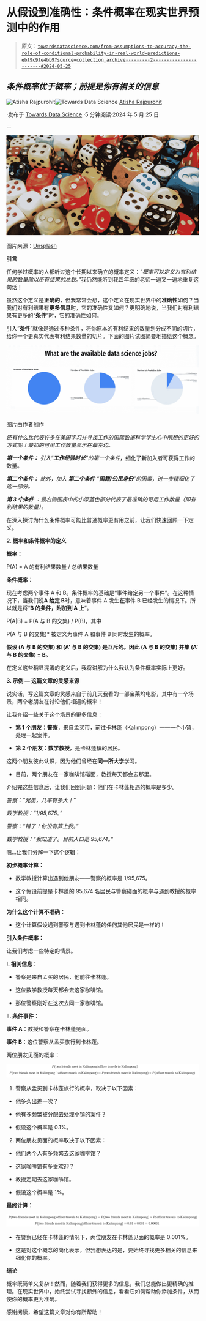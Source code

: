 # 从假设到准确性：条件概率在现实世界预测中的作用

> 原文：[`towardsdatascience.com/from-assumptions-to-accuracy-the-role-of-conditional-probability-in-real-world-predictions-ebf9c9fe4bb9?source=collection_archive---------2-----------------------#2024-05-25`](https://towardsdatascience.com/from-assumptions-to-accuracy-the-role-of-conditional-probability-in-real-world-predictions-ebf9c9fe4bb9?source=collection_archive---------2-----------------------#2024-05-25)

## ***条件概率优于概率；前提是你有相关的信息***

[](https://medium.com/@atisharajpurohit?source=post_page---byline--ebf9c9fe4bb9--------------------------------)![Atisha Rajpurohit](https://medium.com/@atisharajpurohit?source=post_page---byline--ebf9c9fe4bb9--------------------------------)[](https://towardsdatascience.com/?source=post_page---byline--ebf9c9fe4bb9--------------------------------)![Towards Data Science](https://towardsdatascience.com/?source=post_page---byline--ebf9c9fe4bb9--------------------------------) [Atisha Rajpurohit](https://medium.com/@atisharajpurohit?source=post_page---byline--ebf9c9fe4bb9--------------------------------)

·发布于 [Towards Data Science](https://towardsdatascience.com/?source=post_page---byline--ebf9c9fe4bb9--------------------------------) ·5 分钟阅读·2024 年 5 月 25 日

--

![](img/1f6efb043aed0500e12b0b8939bd0851.png)

图片来源：[Unsplash](https://unsplash.com/s/photos/dice)

**引言**

任何学过概率的人都听过这个长期以来确立的概率定义：“*概率可以定义为有利结果的数量除以所有结果的总数*。”我仍然能听到我四年级的老师一遍又一遍地重复这句话！

虽然这个定义是**正确的**，但我常常会想，这个定义在现实世界中的**准确性**如何？当我们对有利结果有**更多信息**时，它的准确性又如何？更明确地说，当我们对有利结果有更多的“**条件**”时，它的准确性如何。

引入“**条件**”就像是通过多种条件，将你原本的有利结果的数量划分成不同的切片，给你一个更真实代表有利结果数量的切片。下面的图片试图简要地描绘这个概念。

![](img/1512c53f282abead9a1af6e0b39ffde4.png)

图片由作者创作

*还有什么比代表许多在美国学习并寻找工作的国际数据科学学生心中所想的更好的方式呢！最初的可用工作数量显示在最左边。*

***第一个条件：*** *引入“****工作经验时长****”的第一个条件*，细化了新加入者可获得工作的数量。

***第二个条件：*** *此外，加入* ***第二个条件*** *“****国籍/公民身份****”的因素，进一步精细化了这一部分。*

***第 3 个条件*** *：最右侧图表中的小深蓝色部分代表了最准确的可用工作数量（即有利结果的数量）。*

在深入探讨为什么条件概率可能比普通概率更有用之前，让我们快速回顾一下定义。

**2. 概率和条件概率的定义**

**概率：**

P(A) = A 的有利结果数量 / 总结果数量

**条件概率：**

现在考虑两个事件 A 和 B。条件概率的基础是“事件给定另一个事件”。在这种情况下，当我们说**A 给定 B**时，意味着事件 A 发生**在**事件 B 已经发生的情况下。所以就是将“**B 的条件，附加到 A 上**”。

P(A|B) = P(A 与 B 的交集) / P(B)，其中

P(A 与 B 的交集)* 被定义为事件 A 和事件 B 同时发生的概率。

**假设 (A 与 B 的交集) 和 (A’ 与 B 的交集) 是互斥的。因此 (A 与 B 的交集) 并集 (A’ 与 B 的交集) = B。**

在定义这些稍显混淆的定义后，我将讲解为什么我认为条件概率实际上更好。

**3. 示例 — 这篇文章的灵感来源**

说实话，写这篇文章的灵感来自于前几天我看的一部宝莱坞电影，其中有一个场景，两个老朋友在讨论他们相遇的概率！

让我介绍一些关于这个场景的更多信息：

+   **第 1 个朋友**：**警察**，来自孟买市，前往卡林蓬（Kalimpong）——一个小镇，处理一起案件。

+   **第 2 个朋友**：**数学教授**，是卡林蓬镇的居民。

这两个朋友彼此认识，因为他们曾经在**同一所大学**学习。

+   目前，两个朋友在一家咖啡馆碰面，教授每天都会去那里。

介绍完这些信息后，让我们回到问题：他们在卡林蓬相遇的概率是多少。

*警察：“兄弟，几率有多大！”*

*数学教授：“1/95,675。”*

*警察：“错了！你没有算上我。”*

*数学教授：“我知道了。目前人口是 95,674。”*

嗯…让我们分解一下这个逻辑：

**初步概率计算：**

+   数学教授计算出遇到他朋友——警察的概率是 1/95,675。

+   这个假设前提是卡林蓬的 95,674 名居民与警察碰面的概率与遇到教授的概率相同。

**为什么这个计算不准确：**

+   这个计算假设遇到警察与遇到卡林蓬的任何其他居民是一样的！

**引入条件概率：**

让我们考虑一些特定的情景。

**I. 相关信息：**

+   警察是来自孟买的居民，他前往卡林蓬。

+   这位数学教授每天都会去这家咖啡馆。

+   那位警察刚好在这次去同一家咖啡馆。

**II. 条件事件：**

**事件 A**：教授和警察在卡林蓬见面。

**事件 B**：这位警察从孟买旅行到卡林蓬。

两位朋友见面的概率：

![](img/e25a3a0714fcff2ef5bb6260efa63248.png)

1. 警察从孟买到卡林蓬旅行的概率，取决于以下因素：

+   他多久出差一次？

+   他有多频繁被分配去处理小镇的案件？

+   假设这个概率是 0.1%。

2. 两位朋友见面的概率取决于以下因素：

+   他们两个人有多频繁去这家咖啡馆？

+   这家咖啡馆有多受欢迎？

+   教授定期去这家咖啡馆。

+   假设这个概率是 1%。

**最终计算：**

![](img/17ebe385d5356ef5c636d4f1879617fb.png)

+   在警察已经在卡林蓬的情况下，两位朋友在卡林蓬见面的概率是 0.001%。

+   这是对这个概念的简化表示，但我想表达的是，要始终寻找更多相关的信息来细化你的概率。

**结论**

概率既简单又复杂！然而，随着我们获得更多的信息，我们总能做出更精确的推理。在现实世界中，始终尝试寻找额外的信息，看看它如何帮助你添加条件，从而使你的概率更为准确。

感谢阅读，希望这篇文章对你有所帮助！
